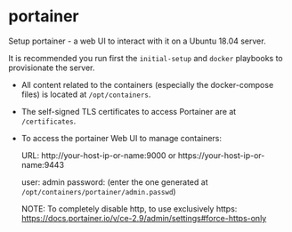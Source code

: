 # portainer

Setup portainer - a web UI to interact with it on a Ubuntu 18.04 server.

It is recommended you run first the `initial-setup` and `docker` playbooks to provisionate
the server.

- All content related to the containers (especially the docker-compose files)
  is located at `/opt/containers`.

- The self-signed TLS certificates to access Portainer are at `/certificates`.

- To access the portainer Web UI to manage containers:

    URL:
    	http://your-host-ip-or-name:9000
	or
	https://your-host-ip-or-name:9443

    user: admin
    password: (enter the one generated at `/opt/containers/portainer/admin.passwd`)

	NOTE: To completely disable http, to use exclusively https: <https://docs.portainer.io/v/ce-2.9/admin/settings#force-https-only>
